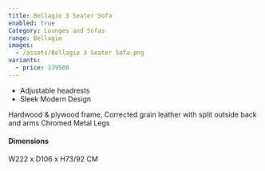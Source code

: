 ```yaml
---
title: Bellagio 3 Seater Sofa
enabled: true
Category: Lounges and Sofas
range: Bellagio
images:
  - /assets/Bellagio 3 Seater Sofa.png
variants:
  - price: 139500
---
```


- Adjustable headrests
- Sleek Modern Design

Hardwood & plywood frame, Corrected grain leather with split outside back and arms
Chromed Metal Legs

#### Dimensions
W222 x D106 x H73/92 CM
